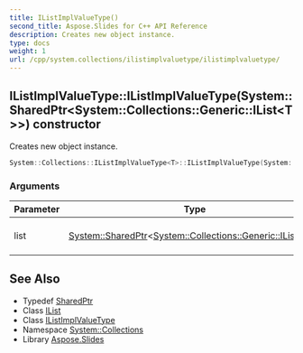 ```yaml
---
title: IListImplValueType()
second_title: Aspose.Slides for C++ API Reference
description: Creates new object instance.
type: docs
weight: 1
url: /cpp/system.collections/ilistimplvaluetype/ilistimplvaluetype/
---
```

## IListImplValueType::IListImplValueType(System::SharedPtr\<System::Collections::Generic::IList\<T\>\>) constructor


Creates new object instance.

```cpp
System::Collections::IListImplValueType<T>::IListImplValueType(System::SharedPtr<System::Collections::Generic::IList<T>> list)
```


### Arguments

| Parameter | Type | Description |
| --- | --- | --- |
| list | [System::SharedPtr](../../../system/sharedptr/)\<[System::Collections::Generic::IList](../../../system.collections.generic/ilist/)\<T\>\> | generic collection to wrap |

## See Also

* Typedef [SharedPtr](../../system/sharedptr/)
* Class [IList](../../system.collections.generic/ilist/)
* Class [IListImplValueType](./)
* Namespace [System::Collections](../)
* Library [Aspose.Slides](../../)